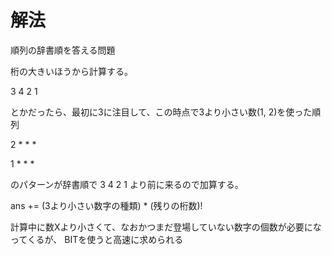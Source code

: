 # 解法

順列の辞書順を答える問題

桁の大きいほうから計算する。

3 4 2 1

とかだったら、最初に3に注目して、この時点で3より小さい数(1, 2)を使った順列

2 * * *

1 * * *

のパターンが辞書順で 3 4 2 1 より前に来るので加算する。

ans += (3より小さい数字の種類) * (残りの桁数)!

計算中に数Xより小さくて、なおかつまだ登場していない数字の個数が必要になってくるが、
BITを使うと高速に求められる
